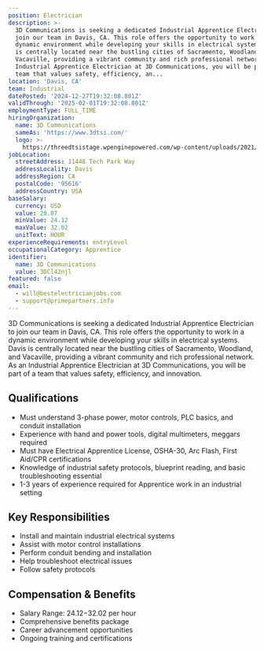 ```yaml
---
position: Electrician
description: >-
  3D Communications is seeking a dedicated Industrial Apprentice Electrician to
  join our team in Davis, CA. This role offers the opportunity to work in a
  dynamic environment while developing your skills in electrical systems. Davis
  is centrally located near the bustling cities of Sacramento, Woodland, and
  Vacaville, providing a vibrant community and rich professional network. As an
  Industrial Apprentice Electrician at 3D Communications, you will be part of a
  team that values safety, efficiency, an...
location: 'Davis, CA'
team: Industrial
datePosted: '2024-12-27T19:32:08.801Z'
validThrough: '2025-02-01T19:32:08.801Z'
employmentType: FULL_TIME
hiringOrganization:
  name: 3D Communications
  sameAs: 'https://www.3dtsi.com/'
  logo: >-
    https://threedtsistage.wpenginepowered.com/wp-content/uploads/2021/01/logo-default.png
jobLocation:
  streetAddress: 11448 Tech Park Way
  addressLocality: Davis
  addressRegion: CA
  postalCode: '95616'
  addressCountry: USA
baseSalary:
  currency: USD
  value: 28.07
  minValue: 24.12
  maxValue: 32.02
  unitText: HOUR
experienceRequirements: entryLevel
occupationalCategory: Apprentice
identifier:
  name: 3D Communications
  value: 3DCl42njl
featured: false
email:
  - will@bestelectricianjobs.com
  - support@primepartners.info
---
```




3D Communications is seeking a dedicated Industrial Apprentice Electrician to join our team in Davis, CA. This role offers the opportunity to work in a dynamic environment while developing your skills in electrical systems. Davis is centrally located near the bustling cities of Sacramento, Woodland, and Vacaville, providing a vibrant community and rich professional network. As an Industrial Apprentice Electrician at 3D Communications, you will be part of a team that values safety, efficiency, and innovation.

## Qualifications

- Must understand 3-phase power, motor controls, PLC basics, and conduit installation
- Experience with hand and power tools, digital multimeters, meggars required
- Must have Electrical Apprentice License, OSHA-30, Arc Flash, First Aid/CPR certifications
- Knowledge of industrial safety protocols, blueprint reading, and basic troubleshooting essential
- 1-3 years of experience required for Apprentice work in an industrial setting

## Key Responsibilities

- Install and maintain industrial electrical systems
- Assist with motor control installations
- Perform conduit bending and installation
- Help troubleshoot electrical issues
- Follow safety protocols

## Compensation & Benefits

- Salary Range: $24.12-$32.02 per hour
- Comprehensive benefits package
- Career advancement opportunities
- Ongoing training and certifications